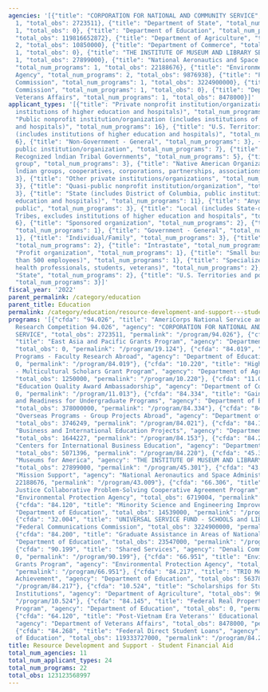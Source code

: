 ```yaml
---
agencies: '[{"title": "CORPORATION FOR NATIONAL AND COMMUNITY SERVICE", "total_num_programs":
  1, "total_obs": 2723511}, {"title": "Department of State", "total_num_programs":
  1, "total_obs": 0}, {"title": "Department of Education", "total_num_programs": 10,
  "total_obs": 119816652872}, {"title": "Department of Agriculture", "total_num_programs":
  2, "total_obs": 10850000}, {"title": "Department of Commerce", "total_num_programs":
  1, "total_obs": 0}, {"title": "THE INSTITUTE OF MUSEUM AND LIBRARY SERVICES", "total_num_programs":
  1, "total_obs": 27899000}, {"title": "National Aeronautics and Space Administration",
  "total_num_programs": 1, "total_obs": 22188676}, {"title": "Environmental Protection
  Agency", "total_num_programs": 2, "total_obs": 9876938}, {"title": "Federal Communications
  Commission", "total_num_programs": 1, "total_obs": 3224900000}, {"title": "Denali
  Commission", "total_num_programs": 1, "total_obs": 0}, {"title": "Department of
  Veterans Affairs", "total_num_programs": 1, "total_obs": 8478000}]'
applicant_types: '[{"title": "Private nonprofit institution/organization (includes
  institutions of higher education and hospitals)", "total_num_programs": 15}, {"title":
  "Public nonprofit institution/organization (includes institutions of higher education
  and hospitals)", "total_num_programs": 16}, {"title": "U.S. Territories and possessions
  (includes institutions of higher education and hospitals)", "total_num_programs":
  6}, {"title": "Non-Government - General", "total_num_programs": 3}, {"title": "Other
  public institution/organization", "total_num_programs": 7}, {"title": "Federally
  Recognized lndian Tribal Governments", "total_num_programs": 5}, {"title": "Minority
  group", "total_num_programs": 3}, {"title": "Native American Organizations (includes
  lndian groups, cooperatives, corporations, partnerships, associations)", "total_num_programs":
  3}, {"title": "Other private institutions/organizations", "total_num_programs":
  3}, {"title": "Quasi-public nonprofit institution/organization", "total_num_programs":
  3}, {"title": "State (includes District of Columbia, public institutions of higher
  education and hospitals)", "total_num_programs": 11}, {"title": "Anyone/general
  public", "total_num_programs": 3}, {"title": "Local (includes State-designated lndian
  Tribes, excludes institutions of higher education and hospitals", "total_num_programs":
  6}, {"title": "Sponsored organization", "total_num_programs": 2}, {"title": "Federal",
  "total_num_programs": 1}, {"title": "Government - General", "total_num_programs":
  1}, {"title": "Individual/Family", "total_num_programs": 3}, {"title": "Interstate",
  "total_num_programs": 2}, {"title": "Intrastate", "total_num_programs": 2}, {"title":
  "Profit organization", "total_num_programs": 1}, {"title": "Small business (less
  than 500 employees)", "total_num_programs": 1}, {"title": "Specialized group (e.g.
  health professionals, students, veterans)", "total_num_programs": 2}, {"title":
  "State", "total_num_programs": 2}, {"title": "U.S. Territories and possessions",
  "total_num_programs": 3}]'
fiscal_year: '2022'
parent_permalink: /category/education
parent_title: Education
permalink: /category/education/resource-development-and-support---student-financial-aid
programs: '[{"cfda": "94.026", "title": "AmeriCorps National Service and Civic Engagement
  Research Competition 94.026", "agency": "CORPORATION FOR NATIONAL AND COMMUNITY
  SERVICE", "total_obs": 2723511, "permalink": "/program/94.026"}, {"cfda": "19.124",
  "title": "East Asia and Pacific Grants Program", "agency": "Department of State",
  "total_obs": 0, "permalink": "/program/19.124"}, {"cfda": "84.019", "title": "Overseas
  Programs - Faculty Research Abroad", "agency": "Department of Education", "total_obs":
  0, "permalink": "/program/84.019"}, {"cfda": "10.220", "title": "Higher Education
  - Multicultural Scholars Grant Program", "agency": "Department of Agriculture",
  "total_obs": 1250000, "permalink": "/program/10.220"}, {"cfda": "11.013", "title":
  "Education Quality Award Ambassadorship", "agency": "Department of Commerce", "total_obs":
  0, "permalink": "/program/11.013"}, {"cfda": "84.334", "title": "Gaining Early Awareness
  and Readiness for Undergraduate Programs", "agency": "Department of Education",
  "total_obs": 378000000, "permalink": "/program/84.334"}, {"cfda": "84.021", "title":
  "Overseas Programs - Group Projects Abroad", "agency": "Department of Education",
  "total_obs": 3746249, "permalink": "/program/84.021"}, {"cfda": "84.153", "title":
  "Business and International Education Projects", "agency": "Department of Education",
  "total_obs": 1644227, "permalink": "/program/84.153"}, {"cfda": "84.220", "title":
  "Centers for International Business Education", "agency": "Department of Education",
  "total_obs": 5071396, "permalink": "/program/84.220"}, {"cfda": "45.301", "title":
  "Museums for America", "agency": "THE INSTITUTE OF MUSEUM AND LIBRARY SERVICES",
  "total_obs": 27899000, "permalink": "/program/45.301"}, {"cfda": "43.009", "title":
  "Mission Support", "agency": "National Aeronautics and Space Administration", "total_obs":
  22188676, "permalink": "/program/43.009"}, {"cfda": "66.306", "title": "Environmental
  Justice Collaborative Problem-Solving Cooperative Agreement Program", "agency":
  "Environmental Protection Agency", "total_obs": 6719004, "permalink": "/program/66.306"},
  {"cfda": "84.120", "title": "Minority Science and Engineering Improvement", "agency":
  "Department of Education", "total_obs": 14539000, "permalink": "/program/84.120"},
  {"cfda": "32.004", "title": "UNIVERSAL SERVICE FUND - SCHOOLS and LIBRARIES", "agency":
  "Federal Communications Commission", "total_obs": 3224900000, "permalink": "/program/32.004"},
  {"cfda": "84.200", "title": "Graduate Assistance in Areas of National Need", "agency":
  "Department of Education", "total_obs": 23547000, "permalink": "/program/84.200"},
  {"cfda": "90.199", "title": "Shared Services", "agency": "Denali Commission", "total_obs":
  0, "permalink": "/program/90.199"}, {"cfda": "66.951", "title": "Environmental Education
  Grants Program", "agency": "Environmental Protection Agency", "total_obs": 3157934,
  "permalink": "/program/66.951"}, {"cfda": "84.217", "title": "TRIO McNair Post-Baccalaureate
  Achievement", "agency": "Department of Education", "total_obs": 56378000, "permalink":
  "/program/84.217"}, {"cfda": "10.524", "title": "Scholarships for Students at 1890
  Institutions", "agency": "Department of Agriculture", "total_obs": 9600000, "permalink":
  "/program/10.524"}, {"cfda": "84.145", "title": "Federal Real Property Assistance
  Program", "agency": "Department of Education", "total_obs": 0, "permalink": "/program/84.145"},
  {"cfda": "64.120", "title": "Post-Vietnam Era Veterans'' Educational Assistance",
  "agency": "Department of Veterans Affairs", "total_obs": 8478000, "permalink": "/program/64.120"},
  {"cfda": "84.268", "title": "Federal Direct Student Loans", "agency": "Department
  of Education", "total_obs": 119333727000, "permalink": "/program/84.268"}]'
title: Resource Development and Support - Student Financial Aid
total_num_agencies: 11
total_num_applicant_types: 24
total_num_programs: 22
total_obs: 123123568997
---
```


